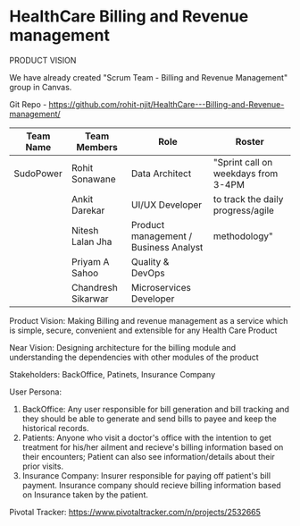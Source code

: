 # HealthCare Billing and Revenue management
PRODUCT VISION

We have already created "Scrum Team - Billing and Revenue Management" group in Canvas.

Git Repo - https://github.com/rohit-njit/HealthCare---Billing-and-Revenue-management/

|Team Name    |Team Members         |Role                                    |Roster                               |
|-------------|---------------------|----------------------------------------|-------------------------------------|
|SudoPower    |Rohit Sonawane       |Data Architect                          |"Sprint call on weekdays from 3-4PM  |
|             |Ankit Darekar        |UI/UX Developer                         | to track the daily progress/agile   |
|             |Nitesh Lalan Jha     |Product management / Business Analyst   | methodology"                        |
|             |Priyam A Sahoo       |Quality & DevOps                        |                                     |
|             |Chandresh Sikarwar   |Microservices Developer                 |                                     |


Product Vision: Making Billing and revenue management as a service which is simple, secure, convenient and extensible for any Health Care Product

Near Vision: Designing architecture for the billing module and understanding the dependencies with other modules of the product

Stakeholders: BackOffice, Patinets, Insurance Company

User Persona:
1. BackOffice: Any user responsible for bill generation and bill tracking and they should be able to generate and send bills to payee and keep the historical records.
2. Patients: Anyone who visit a doctor's office with the intention to get treatment for his/her ailment and recieve's billing information based on their encounters; Patient can also see information/details about their prior visits.
3. Insurance Company: Insurer responsible for paying off patient's bill payment. Insurance company should recieve billing information based on Insurance taken by the patient.

Pivotal Tracker: https://www.pivotaltracker.com/n/projects/2532665
